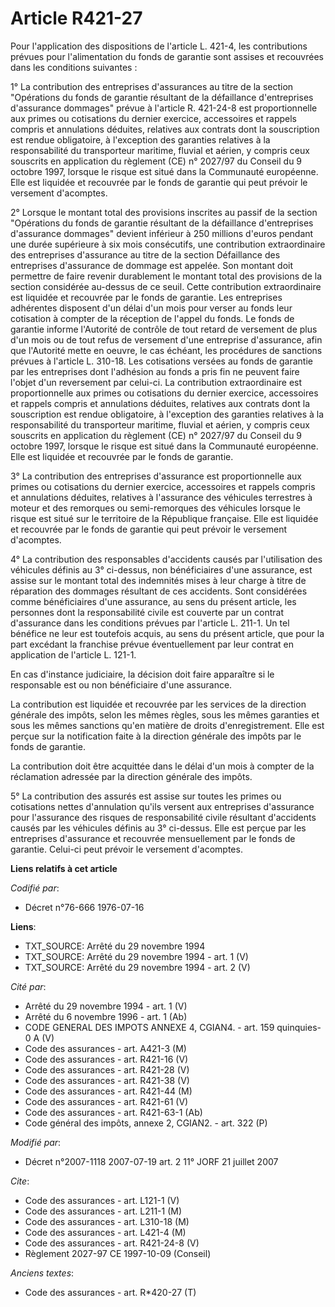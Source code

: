 # Article R421-27

Pour l'application des dispositions de l'article L. 421-4, les contributions prévues pour l'alimentation du fonds de garantie
sont assises et recouvrées dans les conditions suivantes :

1° La contribution des entreprises d'assurances au titre de la section "Opérations du fonds de garantie résultant de la
défaillance d'entreprises d'assurance dommages" prévue à l'article R. 421-24-8 est proportionnelle aux primes ou cotisations
du dernier exercice, accessoires et rappels compris et annulations déduites, relatives aux contrats dont la souscription est
rendue obligatoire, à l'exception des garanties relatives à la responsabilité du transporteur maritime, fluvial et aérien, y
compris ceux souscrits en application du règlement (CE) n° 2027/97 du Conseil du 9 octobre 1997, lorsque le risque est situé
dans la Communauté européenne. Elle est liquidée et recouvrée par le fonds de garantie qui peut prévoir le versement
d'acomptes.

2° Lorsque le montant total des provisions inscrites au passif de la section "Opérations du fonds de garantie résultant de la
défaillance d'entreprises d'assurance dommages" devient inférieur à 250 millions d'euros pendant une durée supérieure à six
mois consécutifs, une contribution extraordinaire des entreprises d'assurance au titre de la section Défaillance des
entreprises d'assurance de dommage est appelée. Son montant doit permettre de faire revenir durablement le montant total des
provisions de la section considérée au-dessus de ce seuil. Cette contribution extraordinaire est liquidée et recouvrée par le
fonds de garantie. Les entreprises adhérentes disposent d'un délai d'un mois pour verser au fonds leur cotisation à compter
de la réception de l'appel du fonds. Le fonds de garantie informe l'Autorité de contrôle de tout retard de versement de plus
d'un mois ou de tout refus de versement d'une entreprise d'assurance, afin que l'Autorité mette en oeuvre, le cas échéant,
les procédures de sanctions prévues à l'article L. 310-18. Les cotisations versées au fonds de garantie par les entreprises
dont l'adhésion au fonds a pris fin ne peuvent faire l'objet d'un reversement par celui-ci. La contribution extraordinaire
est proportionnelle aux primes ou cotisations du dernier exercice, accessoires et rappels compris et annulations déduites,
relatives aux contrats dont la souscription est rendue obligatoire, à l'exception des garanties relatives à la responsabilité
du transporteur maritime, fluvial et aérien, y compris ceux souscrits en application du règlement (CE) n° 2027/97 du Conseil
du 9 octobre 1997, lorsque le risque est situé dans la Communauté européenne. Elle est liquidée et recouvrée par le fonds de
garantie.

3° La contribution des entreprises d'assurance est proportionnelle aux primes ou cotisations du dernier exercice, accessoires
et rappels compris et annulations déduites, relatives à l'assurance des véhicules terrestres à moteur et des remorques ou
semi-remorques des véhicules lorsque le risque est situé sur le territoire de la République française. Elle est liquidée et
recouvrée par le fonds de garantie qui peut prévoir le versement d'acomptes.

4° La contribution des responsables d'accidents causés par l'utilisation des véhicules définis au 3° ci-dessus, non
bénéficiaires d'une assurance, est assise sur le montant total des indemnités mises à leur charge à titre de réparation des
dommages résultant de ces accidents. Sont considérées comme bénéficiaires d'une assurance, au sens du présent article, les
personnes dont la responsabilité civile est couverte par un contrat d'assurance dans les conditions prévues par l'article L.
211-1. Un tel bénéfice ne leur est toutefois acquis, au sens du présent article, que pour la part excédant la franchise
prévue éventuellement par leur contrat en application de l'article L. 121-1.

En cas d'instance judiciaire, la décision doit faire apparaître si le responsable est ou non bénéficiaire d'une assurance.

La contribution est liquidée et recouvrée par les services de la direction générale des impôts, selon les mêmes règles, sous
les mêmes garanties et sous les mêmes sanctions qu'en matière de droits d'enregistrement. Elle est perçue sur la notification
faite à la direction générale des impôts par le fonds de garantie.

La contribution doit être acquittée dans le délai d'un mois à compter de la réclamation adressée par la direction générale
des impôts.

5° La contribution des assurés est assise sur toutes les primes ou cotisations nettes d'annulation qu'ils versent aux
entreprises d'assurance pour l'assurance des risques de responsabilité civile résultant d'accidents causés par les véhicules
définis au 3° ci-dessus. Elle est perçue par les entreprises d'assurance et recouvrée mensuellement par le fonds de garantie.
Celui-ci peut prévoir le versement d'acomptes.

**Liens relatifs à cet article**

_Codifié par_:

  - Décret n°76-666 1976-07-16

**Liens**:

  - TXT_SOURCE: Arrêté du 29 novembre 1994
  - TXT_SOURCE: Arrêté du 29 novembre 1994 - art. 1 (V)
  - TXT_SOURCE: Arrêté du 29 novembre 1994 - art. 2 (V)

_Cité par_:

  - Arrêté du 29 novembre 1994 - art. 1 (V)
  - Arrêté du 6 novembre 1996 - art. 1 (Ab)
  - CODE GENERAL DES IMPOTS ANNEXE 4, CGIAN4. - art. 159 quinquies-0 A (V)
  - Code des assurances - art. A421-3 (M)
  - Code des assurances - art. R421-16 (V)
  - Code des assurances - art. R421-28 (V)
  - Code des assurances - art. R421-38 (V)
  - Code des assurances - art. R421-44 (M)
  - Code des assurances - art. R421-61 (V)
  - Code des assurances - art. R421-63-1 (Ab)
  - Code général des impôts, annexe 2, CGIAN2. - art. 322 (P)

_Modifié par_:

  - Décret n°2007-1118 2007-07-19 art. 2 11° JORF 21 juillet 2007

_Cite_:

  - Code des assurances - art. L121-1 (V)
  - Code des assurances - art. L211-1 (M)
  - Code des assurances - art. L310-18 (M)
  - Code des assurances - art. L421-4 (M)
  - Code des assurances - art. R421-24-8 (V)
  - Règlement 2027-97 CE 1997-10-09 (Conseil)

_Anciens textes_:

  - Code des assurances - art. R*420-27 (T)
